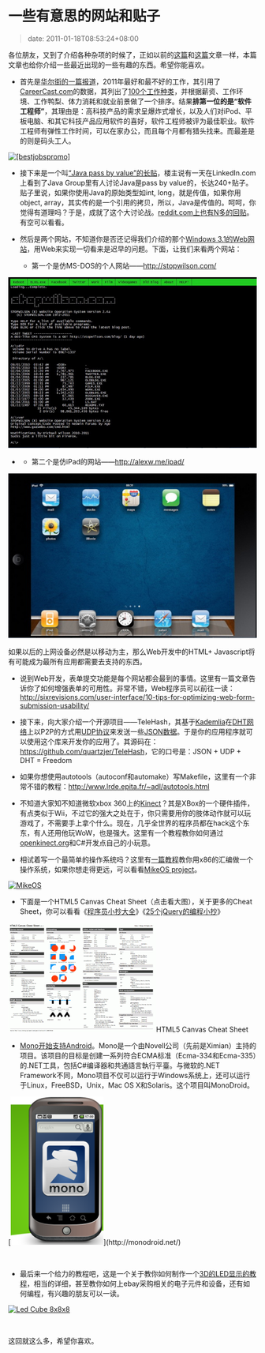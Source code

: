 # 一些有意思的网站和贴子
>date: 2011-01-18T08:53:24+08:00


各位朋友，又到了介绍各种杂项的时候了，正如以前的[这篇](/2010/%E4%B8%80%E4%BA%9B%E9%9D%9E%E5%B8%B8%E6%9C%89%E6%84%8F%E6%80%9D%E7%9A%84%E6%9D%82%E9%A1%B9%E8%B5%84%E6%BA%90.md)和[这篇](/2010/%E4%B8%80%E4%BA%9B%E6%9D%82%E9%A1%B9%E8%B5%84%E6%BA%90.md)文章一样，本篇文章也给你介绍一些最近出现的一些有趣的东西。希望你能喜欢。


* 首先是[华尔街的一篇报道](http://online.wsj.com/article/SB10001424052748704723104576062173458318658.html?mod=WSJ_hps_sections_careerjournal#articleTabs%3Darticle)，2011年最好和最不好的工作，其引用了[CareerCast.com](http://careercast.com/)的数据，其列出了[100个工作种类](http://online.wsj.com/public/resources/documents/st_BESTJOBS0104_20110105.html)，并根据薪资、工作环境、工作鸭梨、体力消耗和就业前景做了一个排序。结果**排第一位的是“软件工程师”**，其理由是：高科技产品的需求呈爆炸式增长，以及人们对iPod、平板电脑、和其它科技产品应用软件的喜好，软件工程师被评为最佳职业。软件工程师有弹性工作时间，可以在家办公，而且每个月都有猎头找来。而最差是的则是码头工人。



[![[bestjobspromo]](http://si.wsj.net/public/resources/images/OB-LP754_bestjo_D_20110104181820.jpg)](http://online.wsj.com/public/resources/documents/st_BESTJOBS0104_20110105.html)

* 接下来是一个叫[“Java pass by value”的长贴](http://www.theserverside.com/news/thread.tss?track=NL-461&ad=808081&thread_id=61622&asrc=EM_NLN_13145929&uid=2780877)，楼主说有一天在LinkedIn.com上看到了Java Group里有人讨论Java是pass by value的，长达240+贴子。贴子里说，如果你使用Java的原始类型如int, long，就是传值，如果你用object, array，其实传的是一个引用的拷贝，所以，Java是传值的。呵呵，你觉得有道理吗？于是，成就了这个大讨论战。[reddit.com上也有N多的回贴](http://www.reddit.com/r/programming/comments/f1d7r/huge_war_over_whether_java_is_pass_by_reference/)。有空可以看看。



* 然后是两个网站，不知道你是否还记得我们介绍的那个[Windows 3.1的Web网站](/2010/%E4%B8%80%E4%B8%AAWindows%203.1%E7%9A%84Web%E7%BD%91%E7%AB%99.md)，用Web来实现一切看来是迟早的问题。下面，让我们来看两个网站：
	+ 第一个是仿MS-DOS的个人网站——<http://stopwilson.com/>


[![](/assets/images/coolshell.cn/wp-content/uploads/2011/01/msdos_website.jpg "msdos_website")](/assets/images/coolshell.cn/wp-content/uploads/2011/01/msdos_website.jpg) 


* + 第二个是仿iPad的网站——<http://alexw.me/ipad/>


![](/assets/images/coolshell.cn/wp-content/uploads/2011/01/Javascript_ipad.jpg "Javascript ipad")


如果以后的上网设备必然是以移动为主，那么Web开发中的HTML+ Javascript将有可能成为最所有应用都需要去支持的东西。


* 说到Web开发，表单提交功能是每个网站都会最到的事情。这里有一篇文章告诉你了如何增强表单的可用性。非常不错，Web程序员可以前往一读：<http://sixrevisions.com/user-interface/10-tips-for-optimizing-web-form-submission-usability/>



* 接下来，向大家介绍一个开源项目——TeleHash，其基于[Kademlia](https://en.wikipedia.org/wiki/Kademlia)在[DHT网络](https://en.wikipedia.org/wiki/Distributed_hash_table)上以P2P的方式用[UDP协议](https://en.wikipedia.org/wiki/User_Datagram_Protocol)来发送一些[JSON数据](http://www.json.org/)。于是你的应用程序就可以使用这个库来开发你的应用了。其源码在：<https://github.com/quartzjer/TeleHash>，它的口号是：JSON + UDP + DHT = Freedom



* 如果你想使用autotools（autoconf和automake）写Makefile，这里有一个非常不错的教程：<http://www.lrde.epita.fr/~adl/autotools.html>


* 不知道大家知不知道微软xbox 360上的[Kinect](http://www.xbox.com/en-US/kinect)？其是XBox的一个硬件插件，有点类似于Wii，不过它的强大之处在于，你只需要用你的肢体动作就可以玩游戏了，不需要手上拿个什么。现在，几乎全世界的程序员都在hack这个东东，有人还用他玩WoW，也是强大。这里有一个教程教你如何通过[openkinect.org](http://openkinect.org/)和C#开发点自己的小玩意。


* 相试着写一个最简单的操作系统吗？这里有[一篇教程](http://mikeos.berlios.de/write-your-own-os.html)教你用x86的汇编做一个操作系统，如果你想走得更远，可以看看[MikeOS project](http://mikeos.berlios.de/)。


[![](/assets/images/mikeos.berlios.de/images/shot-3.png "MikeOS")](http://mikeos.berlios.de/)


* 下面是一个HTML5 Canvas Cheat Sheet（点击看大图），关于更多的Cheat Sheet，你可以看看《[程序员小抄大全](/2009/%E7%A8%8B%E5%BA%8F%E5%91%98%E5%B0%8F%E6%8A%84%E5%A4%A7%E5%85%A8.md)》《[25个jQuery的编程小抄](/2010/25%E4%B8%AAjQuery%E7%9A%84%E7%BC%96%E7%A8%8B%E5%B0%8F%E6%8A%84.md)》


[![HTML5 Canvas Cheat Sheet](/assets/images/coolshell.cn/wp-content/uploads/2011/01/HTML5_Canvas_Cheat_Sheet-300x221.png "HTML5 Canvas Cheat Sheet")](https://coolshell.cn/wp-content/uploads/2011/01/HTML5_Canvas_Cheat_Sheet.png)HTML5 Canvas Cheat Sheet
* [Mono开始支持Android](http://monodroid.net/)。Mono是一个由Novell公司（先前是Ximian）主持的项目。该项目的目标是创建一系列符合ECMA标准（Ecma-334和Ecma-335）的.NET工具，包括C#编译器和共通語言執行平臺。与微软的.NET Framework不同，Mono项目不仅可以运行于Windows系统上，还可以运行于Linux，FreeBSD，Unix，Mac OS X和Solaris。这个项目叫MonoDroid。


[![](/assets/images/tirania.org/images/mono-android.png "http://monodroid.net/")](http://monodroid.net/)


 


* 最后来一个给力的教程吧，这是一个关于教你如何制作一个[3D的LED显示的教程](http://daid.mine.nu/instructabliss/?url=http://www.instructables.com/id/Led-Cube-8x8x8/)，相当的详细，甚至教你如何上ebay采购相关的电子元件和设备，还有如何编程，有兴趣的朋友可以一读。


[![Led Cube 8x8x8](http://www.instructables.com/image/FUXO1RWGICYBAOS/Led-Cube-8x8x8.jpg)](http://daid.mine.nu/instructabliss/?url=http://www.instructables.com/id/Led-Cube-8x8x8/)


 


这回就这么多，希望你喜欢。




